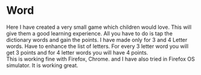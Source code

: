 Word
====

Here I have created a very small game which children would love.
This will give them a good learning experience. 
All you have to do is tap the dictionary words and gain the points. 
I have made only for 3 and 4 Letter words. Have to enhance the list of letters.
For every 3 letter word you will get 3 points and for  4 letter words you will have 4 points.   
This is working fine with Firefox, Chrome. and I have also tried in Firefox OS simulator. It is working great.  
